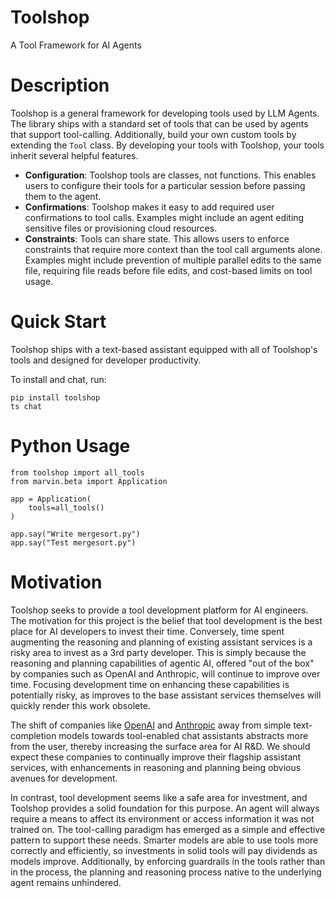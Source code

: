 # Toolshop
A Tool Framework for AI Agents

# Description
Toolshop is a general framework for developing tools used by LLM Agents. The
library ships with a standard set of tools that can be used by agents that
support tool-calling. Additionally, build your own custom tools by extending the
`Tool` class. By developing your tools with Toolshop, your tools inherit several
helpful features.
* __Configuration__: Toolshop tools are classes, not functions. This enables
  users to configure their tools for a particular session before passing them to
  the agent.
* __Confirmations__: Toolshop makes it easy to add required user confirmations
  to tool calls. Examples might include an agent editing sensitive files or
  provisioning cloud resources.
* __Constraints__: Tools can share state. This allows users to enforce
  constraints that require more context than the tool call arguments alone.
  Examples might include prevention of multiple parallel edits to the same file,
  requiring file reads before file edits, and cost-based limits on tool usage.

# Quick Start
Toolshop ships with a text-based assistant equipped with all of Toolshop's tools
and designed for developer productivity.

To install and chat, run:
```
pip install toolshop
ts chat
```

# Python Usage
```
from toolshop import all_tools
from marvin.beta import Application

app = Application(
    tools=all_tools()
)

app.say("Write mergesort.py")
app.say("Test mergesort.py")
```

# Motivation
Toolshop seeks to provide a tool development platform for AI engineers. The
motivation for this project is the belief that tool development is the best
place for AI developers to invest their time. Conversely, time spent augmenting
the reasoning and planning of existing assistant services is a risky area to
invest as a 3rd party developer.  This is simply because the reasoning and
planning capabilities of agentic AI, offered "out of the box" by companies such
as OpenAI and Anthropic, will continue to improve over time. Focusing
development time on enhancing these capabilities is potentially risky, as 
improves to the base assistant services themselves will quickly render this work
obsolete.

The shift of companies like
[OpenAI](https://platform.openai.com/docs/guides/text-generation/completions-api)
and [Anthropic](https://docs.anthropic.com/claude/reference/complete_post) away
from simple text-completion models towards tool-enabled chat assistants
abstracts more from the user, thereby increasing the surface area for AI R&D. We
should expect these companies to continually improve their flagship assistant
services, with enhancements in reasoning and planning being obvious avenues for
development.

In contrast, tool development seems like a safe area for investment, and
Toolshop provides a solid foundation for this purpose. An agent will always
require a means to affect its environment or access information it was not
trained on. The tool-calling paradigm has emerged as a simple and effective
pattern to support these needs. Smarter models are able to use tools more
correctly and efficiently, so investments in solid tools will pay dividends as
models improve. Additionally, by enforcing guardrails in the tools rather than
in the process, the planning and reasoning process native to the underlying
agent remains unhindered.